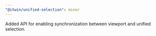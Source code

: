 ```yaml
---
"@itwin/unified-selection": minor
---
```


Added API for enabling synchronization between viewport and unified selection.
